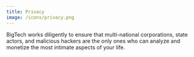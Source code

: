 ```yaml
---
title: Privacy
image: /icons/privacy.png
---
```


BigTech works diligently to ensure that multi-national corporations, state
actors, and malicious hackers are the only ones who can analyze and monetize
the most intimate aspects of your life.
